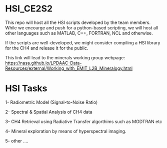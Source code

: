 # HSI_CE2S2
This repo will host all the HSI scripts developed by the team members. While we encourge and push for a python-based scripting, we will host all other languages such as MATLAB, C++, FORTRAN, NCL and otherwise. 

If the scripts are well-developed, we might consider compiling a HSI library for the CH4 and release it for the public. 

This link will lead to the minerals working group webpage: https://nasa.github.io/LPDAAC-Data-Resources/external/Working_with_EMIT_L2B_Mineralogy.html 

# HSI Tasks 
1- Radiometric Model (Signal-to-Noise Ratio)

2- Spectral & Spatial Analysis of CH4 data 

3- CH4 Retrieval using Radiative Transfer algorthims such as MODTRAN etc 

4- Mineral exploration by means of hyperspectral imaging. 

5- other ....
